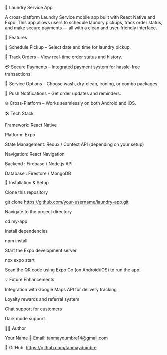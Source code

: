 🧺 Laundry Service App

A cross-platform Laundry Service mobile app built with React Native and Expo. This app allows users to schedule laundry pickups, track order status, and make secure payments — all with a clean and user-friendly interface.

🚀 Features

📅 Schedule Pickup – Select date and time for laundry pickup.

🔄 Track Orders – View real-time order status and history.

💳 Secure Payments – Integrated payment system for hassle-free transactions.

👕 Service Options – Choose wash, dry-clean, ironing, or combo packages.

🔔 Push Notifications – Get order updates and reminders.

🌐 Cross-Platform – Works seamlessly on both Android and iOS.

🛠️ Tech Stack

Framework: React Native

Platform: Expo

State Management: Redux / Context API (depending on your setup)

Navigation: React Navigation

Backend : Firebase / Node.js API

Database : Firestore / MongoDB

📲 Installation & Setup

Clone this repository

git clone https://github.com/your-username/laundry-app.git


Navigate to the project directory

cd my-app


Install dependencies

npm install


Start the Expo development server

npx expo start


Scan the QR code using Expo Go (on Android/iOS) to run the app.


💡 Future Enhancements

Integration with Google Maps API for delivery tracking

Loyalty rewards and referral system

Chat support for customers

Dark mode support

👨‍💻 Author

Your Name
📧 Email: tanmaydumbre14@gmail.com

🔗 GitHub: https://github.com/tanmaydumbre
